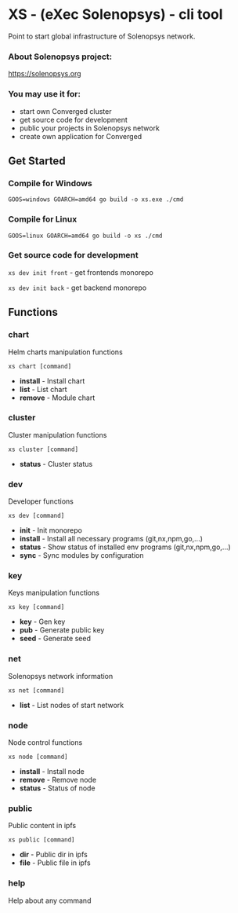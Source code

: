 # XS - (eXec Solenopsys) - cli tool

Point to start global infrastructure of Solenopsys network.

### About Solenopsys project:
https://solenopsys.org


### You may use it for: 
- start own Converged cluster  
- get source code for development
- public your projects in Solenopsys network
- create own application for Converged

## Get Started

### Compile for Windows

`GOOS=windows GOARCH=amd64 go build -o xs.exe ./cmd`

### Compile for Linux

`GOOS=linux GOARCH=amd64 go build -o xs ./cmd`

### Get source code for development

`xs dev init front` - get frontends monorepo

`xs dev init back` - get backend monorepo

## Functions

### chart

Helm charts manipulation functions

`xs chart [command]`

- **install** - Install chart
- **list** - List chart
- **remove** - Module chart

### cluster

Cluster manipulation functions

`xs cluster [command]`

- **status** - Cluster status

### dev

Developer functions

`xs dev [command]`

- **init**       - Init monorepo
- **install**    - Install all necessary programs (git,nx,npm,go,...)
- **status**     - Show status of installed env programs (git,nx,npm,go,...)
- **sync**       - Sync modules by configuration


### key

Keys manipulation functions

`xs key [command]`

- **key**        - Gen key
- **pub**        - Generate public key
- **seed**       - Generate seed

### net

Solenopsys network information

`xs net [command]`

- **list**       - List nodes of start network

### node

Node control functions

`xs node [command]`

- **install**  - Install node
- **remove**     - Remove node
- **status**    - Status of node

### public

Public content in ipfs

`xs public [command]`

- **dir**       - Public dir in ipfs
- **file**     - Public file in ipfs

### help
Help about any command


